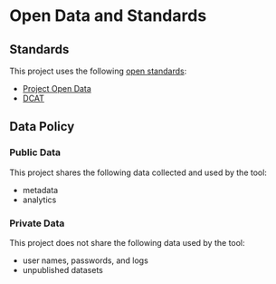 # Open Data and Standards

## Standards

This project uses the following [open standards](https://azavea.gitbooks.io/open-data-standards/content/):

* [Project Open Data](https://project-open-data.cio.gov/)
* [DCAT](https://www.w3.org/TR/vocab-dcat/)

## Data Policy

### Public Data

This project shares the following data collected and used by the tool:

* metadata
* analytics

### Private Data

This project does not share the following data used by the tool:

* user names, passwords, and logs
* unpublished datasets
